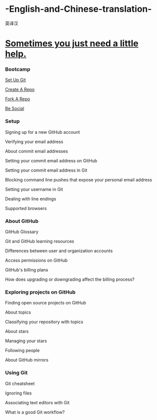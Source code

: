 # -English-and-Chinese-translation-
英译汉

# [Sometimes you just need a little help.](https://help.github.com/)

### Bootcamp

[Set Up Git](https://github.com/mustang4418/-English-and-Chinese-translation-/blob/master/GitHUb/GitHubHelp/Bootcamp/Set%20Up/Set%20Up%20Git.md)

[Create A Repo](https://github.com/mustang4418/-English-and-Chinese-translation-/blob/master/GitHUb/GitHubHelp/Bootcamp/Set%20Up/Create%20A%20Repo.md)

[Fork A Repo](https://github.com/mustang4418/-English-and-Chinese-translation-/blob/master/GitHUb/GitHubHelp/Bootcamp/Set%20Up/Fork%20A%20Repo.md)

[Be Social](https://github.com/mustang4418/-English-and-Chinese-translation-/blob/master/GitHUb/GitHubHelp/Bootcamp/Set%20Up/Be%20Social.md)

### Setup

Signing up for a new GitHub account

Verifying your email address

About commit email addresses

Setting your commit email address on GitHub

Setting your commit email address in Git

Blocking command line pushes that expose your personal email address

Setting your username in Git

Dealing with line endings

Supported browsers

### About GitHub

GitHub Glossary

Git and GitHub learning resources

Differences between user and organization accounts

Access permissions on GitHub

GitHub's billing plans

How does upgrading or downgrading affect the billing process?

### Exploring projects on GitHub

Finding open source projects on GitHub

About topics

Classifying your repository with topics

About stars

Managing your stars

Following people

About GitHub mirrors

### Using Git

Git cheatsheet

Ignoring files

Associating text editors with Git

What is a good Git workflow?















































